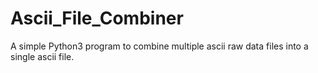 # Ascii_File_Combiner
A simple Python3 program to combine multiple ascii raw data files into a single ascii file.
